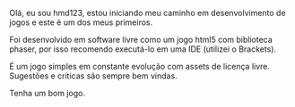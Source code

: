 Olá,
eu sou hmd123, estou iniciando meu caminho em desenvolvimento de jogos e este é um dos meus primeiros.

Foi desenvolvido em software livre como um jogo html5 com biblioteca phaser, por isso recomendo executá-lo em uma IDE (utilizei o Brackets).

É um jogo simples em constante evolução com assets de licença livre. Sugestões e criticas são sempre bem vindas.

Tenha um bom jogo.
